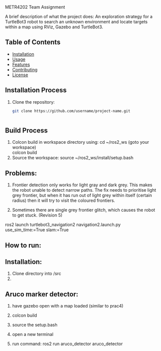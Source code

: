 METR4202 Team Assignment

A brief description of what the project does: 
An exploration strategy for a TurtleBot3 robot to search an unknown environment and locate 
targets within a map using RViz, Gazebo and TurtleBot3.

## Table of Contents
- [Installation](#installation)
- [Usage](#usage)
- [Features](#features)
- [Contributing](#contributing)
- [License](#license)

## Installation Process
1. Clone the repository:
   ```bash
   git clone https://github.com/username/project-name.git



## Build Process
1. Colcon build in workspace directory using:
   cd ~/ros2_ws (goto your workspace)
   <br>colcon build
3. Source the workspace:
   source ~/ros2_ws/install/setup.bash

## Problems:
1. Frontier detection only works for light gray and dark grey. This makes the robot unable to detect narrow paths. The fix needs to prioritise light grey frontier, but when it has run out of light grey within itself (certain radius) then it will try to visit the coloured frontiers.

2. Sometimes there are single grey frontier glitch, which causes the robot to get stuck. (Revision 5)


ros2 launch turtlebot3_navigation2 navigation2.launch.py use_sim_time:=True slam:=True

## How to run:

## Installation: 
1. Clone directory into /src
2. 

## Aruco marker detector:
1. have gazebo open with a map loaded (similar to prac4)

2. colcon build

3. source the setup.bash

4. open a new terminal

5. run command:
ros2 run aruco_detector aruco_detector
